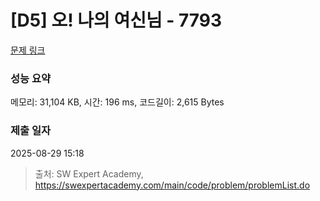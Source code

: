 # [D5] 오! 나의 여신님 - 7793 

[문제 링크](https://swexpertacademy.com/main/code/problem/problemDetail.do?contestProbId=AWsBQpPqMNMDFARG) 

### 성능 요약

메모리: 31,104 KB, 시간: 196 ms, 코드길이: 2,615 Bytes

### 제출 일자

2025-08-29 15:18



> 출처: SW Expert Academy, https://swexpertacademy.com/main/code/problem/problemList.do